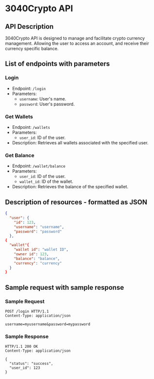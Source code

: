 # 3040Crypto API

## API Description

3040Crypto API is designed to manage and facilitate crypto currency management. Allowing the user to access an account, and receive their currency specific balance.

## List of endpoints with parameters

### Login

- Endpoint: `/login`
- Parameters:
  - `username`: User's name.
  - `password`: User's password.

### Get Wallets

- Endpoint: `/wallets`
- Parameters:
  - `user_id`: ID of the user.
- Description: Retrieves all wallets associated with the specified user.

### Get Balance

- Endpoint: `/wallet/balance`
- Parameters:
  - `user_id`: ID of the user.
  - `wallet_id`: ID of the wallet.
- Description: Retrieves the balance of the specified wallet.

## Description of resources - formatted as JSON

```JSON
{
  "user": {
    "id": 123,
    "username": "username",
    "password": "password"
  },
{
  "wallet"{
    "wallet id": "wallet ID",
    "owner id": 123,
    "balance": "balance",
    "currency": "currency"
  }
}
```

## Sample request with sample response

### Sample Request

```http
POST /login HTTP/1.1
Content-Type: application/json

username=myusername&password=mypassword
```

### Sample Response

```http
HTTP/1.1 200 OK
Content-Type: application/json

{
  "status": "success",
  "user_id": 123
}
```

